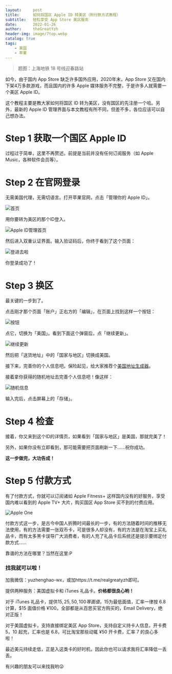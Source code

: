 ```yaml
---
layout:     post
title:      如何将国区 Apple ID 转美区（附付款方式教程）
subtitle:   轻松享受 App Store 美区服务
date:       2022-01-26
author:     theGreatYzh
header-img: image/7top.webp
catalog: true
tags:
    - 美国
    - 苹果
---
```


> 题图：上海地铁 18 号线迎春路站

如今，由于国内 App Store 缺乏许多国外应用，2020年末，App Store 又在国内下架4万多款游戏，而且国内的许多 Apple 媒体服务不完整，于是许多人就需要一个美区 Apple ID。

这个教程主要是教大家如何将国区 ID 转为美区，没有国区的先注册一个哈。另外，最新的 Apple ID 管理界面与本文教程有所不同，但差不多，各位应该可以自己想办法。

# Step 1 获取一个国区 Apple ID

过程过于简单，这里不再赘述。前提是当前并没有任何订阅服务（如 Apple Music，各种软件会员等）。

# Step 2 在官网登录

无需美国代理，无需切语言。打开苹果官网，点击「管理你的 Apple ID」。

![首页](https://pic2.zhimg.com/80/v2-feba1f96d6e76a7def06cad2b3f2665d_1440w.jpg)

用你要转为美区的那个ID登入。

![Apple ID管理首页](https://pic3.zhimg.com/80/v2-326bbb73a7c3b8b130cf12fd2800a01e_1440w.jpg)

然后进入双重认证界面。输入验证码后，你终于看到了这个页面：

![登进去啦](https://pic1.zhimg.com/80/v2-5bbdf83cfa1b4b094cab2e180e110844_1440w.jpg) 

你登录成功了！

# Step 3 换区

最关键的一步到了。

点击刚才那个页面「账户」正右方的「编辑」，在页面上找到这样一个按钮：

![按钮](https://pic4.zhimg.com/80/v2-9037af2c2acfb4f9a52095a01f0fecc7_1440w.jpg)

点它，切换为「美国」。看到下面这个弹窗后，点「继续更新」。

![继续更新](https://pic4.zhimg.com/80/v2-45b570ebc74dc594e0711ec938fc5613_1440w.jpg)

然后把「送货地址」中的「国家与地区」切换成美国。

接下来，完善你的个人信息吧。保险起见，给大家推荐个[美国地址生成器](www.meiguodizhi.com)。

接着拿你获得的随机地址去完善个人信息吧！像这样：

![随机信息](https://pic2.zhimg.com/80/v2-32d0fa008c14e0ef0c2d425d71806fb1_1440w.jpg)

输入完后，点击屏幕上的「存储」。

# Step 4 检查

接着，你又来到这个ID的详情页，如果看到「国家与地区」是美国，那就完美了！

另外，如果你没有立即看到，那可能需要把页面刷新一下……祝你成功。

**这一步做完，大功告成！**

# Step 5 付款方式

有了付款方式，你就可以订阅诸如 Apple Fitness+ 这样国内没有的好服务，享受国内难以看到的 Apple TV+ 大片，购买国区 App Store 买不到的付费应用。

![Apple One](https://www.apple.com/v/services/a/images/services/overview/apple-one/apple_services_icons__sexuv1uj3eaq_small_2x.png)

付款方式这一步，是古今中国人折腾时间最长的一步，有的方法随着时间的推移无法使用，有的方法需要一张双币卡，可是很多人却没有，有的方法是在淘宝上买礼品卡，而有太多黑卡误导广大消费者，有的人充了礼品卡后系统还是提示要绑定付款方式……

靠谱的方法在哪里？当然在这里:P

### 找我就可以啦！

加我微信：yuzhenghao-wx，或加https://t.me/realgreatyzh即可。

提供两种服务：美国虚拟卡和 iTunes 礼品卡。**价格都很良心哟！**

对于 iTunes 礼品卡，提供$15,25,50,100等面值，$15为最低面值，汇率一律按 6.8 计算，$15 面值价格 ¥100。全部都是从百思买官方购买的，Email Delivery，绝对正版！

对于美国虚拟卡，支持直接绑定美区 App Store，支持自定义持卡人信息，开卡费 $5，$10 起充，汇率也是 6.8，可比淘宝那些动辄 ¥50 开卡费，汇率 7 的良心多啦！

最近美元持续走低，正是入这类卡的好时机，因此你也可以请求我将汇率降低一丢丢。

有兴趣的朋友可以来找我哟😜